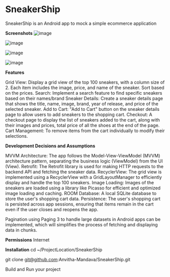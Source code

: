# SneakerShip

SneakerShip is an Android app to mock a simple ecommerce application


**Screenshots**
![image](https://github.com/Anvitha-Mandava/SneakerShip/assets/139376656/9b8d7804-02bf-43d0-9576-dead443e223f)

![image](https://github.com/Anvitha-Mandava/SneakerShip/assets/139376656/5b18a01b-8fdc-4262-aa4e-b5c4d4d484e2)

![image](https://github.com/Anvitha-Mandava/SneakerShip/assets/139376656/1c54f9c9-9921-4de5-ba30-610d70e43dbf)

![image](https://github.com/Anvitha-Mandava/SneakerShip/assets/139376656/ed9bfb37-c2be-4e2d-8e0e-755ff69303d0)


**Features**

Grid View: Display a grid view of the top 100 sneakers, with a column size of 2. Each item includes the image, price, and name of the sneaker. Sort based on the prices.
Search: Implement a search feature to find specific sneakers based on their names/brand 
Sneaker Details: Create a sneaker details page that shows the title, name, image, brand, year of release, and price of the selected sneaker.
Add to Cart: "Add to Cart" button on the sneaker details page to allow users to add sneakers to the shopping cart.
Checkout: A checkout page to display the list of sneakers added to the cart, along with their images and prices, total price of all the shoes at the end of the page.
Cart Management: To remove items from the cart individually to modify their selections.

**Development Decisions and Assumptions**

MVVM Architecture: The app follows the Model-View-ViewModel (MVVM) architecture pattern, separating the business logic (ViewModel) from the UI (View).
Retrofit: The Retrofit library is used for making HTTP requests to the backend API and fetching the sneaker data.
RecyclerView: The grid view is implemented using a RecyclerView with a GridLayoutManager to efficiently display and handle the top 100 sneakers.
Image Loading: Images of the sneakers are loaded using a library like  Picasso for efficient and optimized image loading and caching.
ROOM Database: A local SQLite database to store the user's shopping cart data.
Persistence: The user's shopping cart is persisted across app sessions, ensuring that items remain in the cart even if the user closes and reopens the app.

Pagination using Paging 3 to handle large datasets in Android apps can be implemented, which will simplifies the process of fetching and displaying data in chunks.

**Permissions**
Internet

**Installation**
cd ~/ProjectLocation/SneakerShip

git clone git@github.com:Anvitha-Mandava/SneakerShip.git

Build and Run your project
